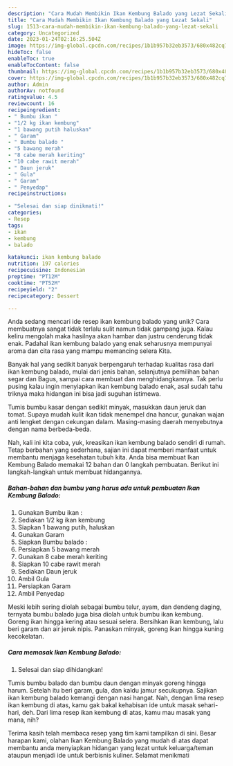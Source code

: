 ```yaml
---
description: "Cara Mudah Membikin Ikan Kembung Balado yang Lezat Sekali"
title: "Cara Mudah Membikin Ikan Kembung Balado yang Lezat Sekali"
slug: 1513-cara-mudah-membikin-ikan-kembung-balado-yang-lezat-sekali
category: Uncategorized
date: 2023-01-24T02:16:25.504Z
image: https://img-global.cpcdn.com/recipes/1b1b957b32eb3573/680x482cq70/ikan-kembung-balado-foto-resep-utama.jpg
hideToc: false
enableToc: true
enableTocContent: false
thumbnail: https://img-global.cpcdn.com/recipes/1b1b957b32eb3573/680x482cq70/ikan-kembung-balado-foto-resep-utama.jpg
cover: https://img-global.cpcdn.com/recipes/1b1b957b32eb3573/680x482cq70/ikan-kembung-balado-foto-resep-utama.jpg
author: Admin
authorAv: notfound
ratingvalue: 4.5
reviewcount: 16
recipeingredient:
- " Bumbu ikan "
- "1/2 kg ikan kembung"
- "1 bawang putih haluskan"
- " Garam"
- " Bumbu balado "
- "5 bawang merah"
- "8 cabe merah keriting"
- "10 cabe rawit merah"
- " Daun jeruk"
- " Gula"
- " Garam"
- " Penyedap"
recipeinstructions:

- "Selesai dan siap dinikmati!"
categories:
- Resep
tags:
- ikan
- kembung
- balado

katakunci: ikan kembung balado 
nutrition: 197 calories
recipecuisine: Indonesian
preptime: "PT12M"
cooktime: "PT52M"
recipeyield: "2"
recipecategory: Dessert

---
```





Anda sedang mencari ide resep ikan kembung balado yang unik? Cara membuatnya sangat tidak terlalu sulit namun tidak gampang juga. Kalau keliru mengolah maka hasilnya akan hambar dan justru cenderung tidak enak. Padahal ikan kembung balado yang enak seharusnya mempunyai aroma dan cita rasa yang mampu memancing selera Kita.





Banyak hal yang sedikit banyak berpengaruh terhadap kualitas rasa dari ikan kembung balado, mulai dari jenis bahan, selanjutnya pemilihan bahan segar dan Bagus, sampai cara membuat dan menghidangkannya. Tak perlu pusing kalau ingin menyiapkan ikan kembung balado enak,      asal sudah tahu triknya maka hidangan ini bisa jadi suguhan istimewa.














Tumis bumbu kasar dengan sedikit minyak, masukkan daun jeruk dan tomat. Supaya mudah kulit ikan tidak menempel dna hancur, gunakan wajan anti lengket dengan cekungan dalam. Masing-masing daerah menyebutnya dengan nama berbeda-beda.






Nah, kali ini kita coba, yuk, kreasikan ikan kembung balado sendiri di rumah. Tetap berbahan yang sederhana, sajian ini dapat memberi manfaat untuk membantu menjaga kesehatan tubuh kita. Anda bisa membuat Ikan Kembung Balado memakai 12 bahan dan 0 langkah pembuatan. Berikut ini langkah-langkah untuk membuat hidangannya.

<!--inarticleads1-->

##### Bahan-bahan dan bumbu yang harus ada untuk pembuatan Ikan Kembung Balado:

1. Gunakan  Bumbu ikan :
1. Sediakan 1/2 kg ikan kembung
1. Siapkan 1 bawang putih, haluskan
1. Gunakan  Garam
1. Siapkan  Bumbu balado :
1. Persiapkan 5 bawang merah
1. Gunakan 8 cabe merah keriting
1. Siapkan 10 cabe rawit merah
1. Sediakan  Daun jeruk
1. Ambil  Gula
1. Persiapkan  Garam
1. Ambil  Penyedap


Meski lebih sering diolah sebagai bumbu telur, ayam, dan dendeng daging, ternyata bumbu balado juga bisa diolah untuk bumbu ikan kembung. Goreng ikan hingga kering atau sesuai selera. Bersihkan ikan kembung, lalu beri garam dan air jeruk nipis. Panaskan minyak, goreng ikan hingga kuning kecokelatan. 

<!--inarticleads2-->

##### Cara memasak Ikan Kembung Balado:


1. Selesai dan siap dihidangkan!

Tumis bumbu balado dan bumbu daun dengan minyak goreng hingga harum. Setelah itu beri garam, gula, dan kaldu jamur secukupnya. Sajikan ikan kembung balado kemangi dengan nasi hangat. Nah, dengan lima resep ikan kembung di atas, kamu gak bakal kehabisan ide untuk masak sehari-hari, deh. Dari lima resep ikan kembung di atas, kamu mau masak yang mana, nih? 

Terima kasih telah membaca resep yang tim kami tampilkan di sini. Besar harapan kami, olahan Ikan Kembung Balado yang mudah di atas dapat membantu anda menyiapkan hidangan yang lezat untuk keluarga/teman ataupun menjadi ide untuk berbisnis kuliner. Selamat menikmati
